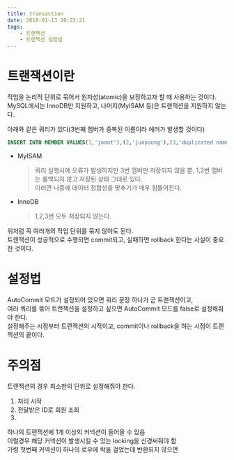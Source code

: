 ```yaml
---
title: transaction
date: 2018-01-13 20:22:21
tags:
    - 트랜잭션  
    - 트랜잭션 설정법
---
```


# 트랜잭션이란
작업을 논리적 단위로 묶어서 원자성(atomic)을 보장하고자 할 때 사용하는 것이다.  
MySQL에서는 InnoDB만 지원하고, 나머지(MyISAM 등)은 트랜잭션을 지원하지 않는다.  

아래와 같은 쿼리가 있다(3번째 멤버가 중복된 이름이라 에러가 발생할 것이다)  

```SQL
INSERT INTO MEMBER VALUES(1,'joont'),(2,'junyoung'),(3,'duplicated name');
```

- MyISAM  
    > 쿼리 실행시에 오류가 발생하지만 3번 멤버만 저장되지 않을 뿐, 1,2번 멤버는 롤백되지 않고 저장된 상태 그대로 있다.  
    > 이러면 나중에 데이터 정합성을 맞추기가 매우 힘들어진다.  
- InnoDB  
    > 1,2,3번 모두 저장되지 않는다.  

위처럼 꼭 여러개의 작업 단위를 묶지 않아도 된다.  
트랜잭션이 성공적으로 수행되면 commit되고, 실패하면 rollback 한다는 사실이 중요한 것이다.  

# 설정법
AutoCommit 모드가 설정되어 있으면 쿼리 문장 하나가 곧 트랜잭션이고,  
여러 쿼리를 묶어 트랜잭션을 설정하고 싶으면 AutoCommit 모드를 false로 설정해줘야 한다.  
설정해주는 시점부터 트랜잭션의 시작이고, commit이나 rollback을 하는 시점이 트랜잭션의 끝이다.  

# 주의점  
트랜잭션의 경우 최소한의 단위로 설정해줘야 한다.  

1. 처리 시작  
2. 전달받은 ID로 회원 조회
3. 

하나의 트랜잭션에 1개 이상의 커넥션이 들어올 수 있음  
이럴경우 해당 커넥션이 발생시킬 수 있는 locking을 신경써줘야 함  
가령 첫번째 커넥션이 하나의 로우에 락을 걸었는데 반환되지 않으면 

<!-- more -->